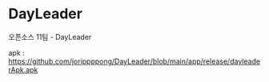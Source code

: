 # DayLeader
오픈소스 11팀 - DayLeader

apk : https://github.com/jorippppong/DayLeader/blob/main/app/release/dayleaderApk.apk
